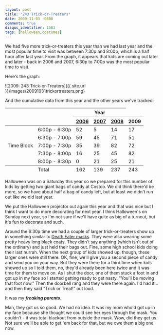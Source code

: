 ```yaml
---
layout: post
title: "243 Trick-or-Treaters"
date: 2009-11-03 -0800
comments: true
disqus_identifier: 1583
tags: [halloween,costumes]
---
```

We had five more trick-or-treaters this year than we had last year and
the most popular time to visit was between 7:30p and 8:00p, which is a
half hour after last year. From the graph, it appears that kids are
coming out later and later - back in 2006 and 2007, 6:30p to 7:00p was
the most popular time to visit.

Here's the graph:

![2009: 243
Trick-or-Treaters]({{ site.url }}/images/20091031trickortreaters.png)

And the cumulative data from this year and the other years we've
tracked:

<table>
    <thead>
        <tr>
            <th colspan="2" rowspan="2">&nbsp;</th>
            <th colspan="3">Year</th>
        </tr>
        <tr>
            <th><a href="/archive/2006/11/01/162-trick-or-treaters.aspx">2006</a></th>
            <th><a href="/archive/2007/11/01/139-trick-or-treaters.aspx">2007</th>
            <th><a href="/archive/2008/11/03/237-trick-or-treaters.aspx">2008</th>
            <th>2009</th>
        </tr>
    </thead>
    <tbody>
        <tr>
            <td rowspan="5">Time Block</td>
            <td>6:00p - 6:30p</td>
            <td>52</td>
            <td>5</td>
            <td>14</td>
            <td>17</td>
        </tr>
        <tr>
            <td>6:30p - 7:00p</td>
            <td>59</td>
            <td>45</td>
            <td>71</td>
            <td>51</td>
        </tr>
        <tr>
            <td>7:00p - 7:30p</td>
            <td>35</td>
            <td>39</td>
            <td>82</td>
            <td>72</td>
        </tr>
        <tr>
            <td>7:30p - 8:00p</td>
            <td>16</td>
            <td>25</td>
            <td>45</td>
            <td>82</td>
        </tr>
        <tr>
            <td>8:00p - 8:30p</td>
            <td>0</td>
            <td>21</td>
            <td>25</td>
            <td>21</td>
        </tr>
    </tbody>
    <tfoot>
        <tr>
            <td>&nbsp;</td>
            <td>Total</td>
            <td>162</td>
            <td>139</td>
            <td>237</td>
            <td>243</td>
        </tr>
    </tfoot>
</table>

Halloween was on a Saturday this year so we prepared for this number of
kids by getting two giant bags of candy at Costco. We did think there'd
be more, so we have about half a bag of candy left, but at least we
didn't run out like we did last year.

We put the Halloween projector out again this year and that was nice but
I think I want to do more decorating for next year. I think Halloween's
on Sunday next year, so I'm not sure if we'll have quite as big of a
turnout, but it's fun to decorate and such.

Around the 6:30p time we had a couple of larger trick-or-treaters show
up in something similar to [Death Eater
masks](http://www.amazon.com/gp/product/B000UUMXD2?ie=UTF8&tag=mhsvortex&linkCode=as2&camp=1789&creative=390957&creativeASIN=B000UUMXD2).
They were also wearing some pretty heavy long black coats. They didn't
say anything (which isn't out of the ordinary) and just held their bags
out. Fine, some high school kids doing their last hurrah. When the next
group of kids showed up, though, these larger ones were still there. OK,
fine, we'll give you a second piece of candy and send you on your way.
But they were there for a third time when kids showed up so I told them,
no, they'd already been here twice and it was time for them to move on.
As I shut the door, one of them stuck a foot in and got up in my face so
I started getting ready to get nasty. "You'll be moving that foot now."
Then the doorbell rang and they were there again. I'd had it... and then
they said "Trick or Treat!" out loud.

It was my ***freaking parents***.

Man, they got us so good. We had no idea. It was my mom who'd got up in
my face because she thought we could see her eyes through the mask. You
couldn't - it was total blackout from outside the mask. Wow, did they
get us. Not sure we'll be able to get 'em back for that, but we owe them
a big one now.

